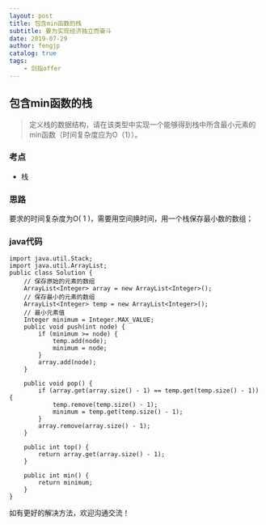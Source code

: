```yaml
---
layout: post
title: 包含min函数的栈
subtitle: 要为实现经济独立而奋斗
date: 2019-07-29
author: fengjp
catalog: true
tags:
    - 剑指offer
---
```


## 包含min函数的栈

> 定义栈的数据结构，请在该类型中实现一个能够得到栈中所含最小元素的min函数（时间复杂度应为O（1））。

### 考点

- 栈

### 思路

要求的时间复杂度为O( 1 )，需要用空间换时间，用一个栈保存最小数的数组；

### java代码

    import java.util.Stack;
    import java.util.ArrayList;
    public class Solution {
        // 保存原始的元素的数组
        ArrayList<Integer> array = new ArrayList<Integer>();
        // 保存最小的元素的数组
        ArrayList<Integer> temp = new ArrayList<Integer>();
        // 最小元素值
        Integer minimum = Integer.MAX_VALUE;
        public void push(int node) {
            if (minimum >= node) {
                temp.add(node);
                minimum = node;
            }
            array.add(node);
        }
        
        public void pop() {
            if (array.get(array.size() - 1) == temp.get(temp.size() - 1)) {
                temp.remove(temp.size() - 1);
                minimum = temp.get(temp.size() - 1);
            }
            array.remove(array.size() - 1);
        }
        
        public int top() {
            return array.get(array.size() - 1);
        }
        
        public int min() {
            return minimum;
        }
    }

如有更好的解决方法，欢迎沟通交流！